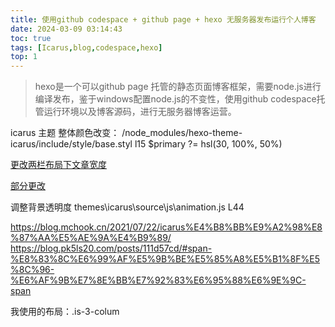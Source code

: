```yaml
---
title: 使用github codespace + github page + hexo 无服务器发布运行个人博客
date: 2024-03-09 03:14:43
toc: true
tags: [Icarus,blog,codespace,hexo]
top: 1
---
```


> hexo是一个可以github page 托管的静态页面博客框架，需要node.js进行编译发布，鉴于windows配置node.js的不变性，使用github codespace托管运行环境以及博客源码，进行无服务器博客运营。

<!-- more -->

icarus 主题 整体颜色改变：
/node_modules/hexo-theme-icarus/include/style/base.styl
l15 $primary ?= hsl(30, 100%,  50%)


[更改两栏布局下文章宽度](http://zhaommmmomo.cn/2021/09/14/Icarus%E4%B8%BB%E9%A2%98%E7%9A%84%E4%B8%80%E4%BA%9B%E5%B8%B8%E7%94%A8%E9%85%8D%E7%BD%AE/)

[部分更改](https://hujiahao6.gitee.io/2020/04/02/hexo%E7%9A%84%E4%B8%80%E4%BA%9B%E9%85%8D%E7%BD%AE%E9%97%AE%E9%A2%98/)


调整背景透明度
themes\icarus\source\js\animation.js
L44

https://blog.mchook.cn/2021/07/22/icarus%E4%B8%BB%E9%A2%98%E8%87%AA%E5%AE%9A%E4%B9%89/
https://blog.pk5ls20.com/posts/111d57cd/#span-%E8%83%8C%E6%99%AF%E5%9B%BE%E5%85%A8%E5%B1%8F%E5%8C%96-%E6%AF%9B%E7%8E%BB%E7%92%83%E6%95%88%E6%9E%9C-span


我使用的布局：.is-3-colum